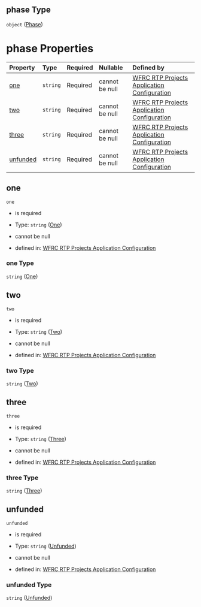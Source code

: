 ## phase Type

`object` ([Phase](config-properties-filter-widget-configuration-properties-symbol-values-properties-phase.md))

# phase Properties

| Property              | Type     | Required | Nullable       | Defined by                                                                                                                                                                                                                                                                             |
| :-------------------- | :------- | :------- | :------------- | :------------------------------------------------------------------------------------------------------------------------------------------------------------------------------------------------------------------------------------------------------------------------------------- |
| [one](#one)           | `string` | Required | cannot be null | [WFRC RTP Projects Application Configuration](config-properties-filter-widget-configuration-properties-symbol-values-properties-phase-properties-one.md "https://wfrc.org/??/config.schema.json#/properties/filter/properties/symbolValues/properties/phase/properties/one")           |
| [two](#two)           | `string` | Required | cannot be null | [WFRC RTP Projects Application Configuration](config-properties-filter-widget-configuration-properties-symbol-values-properties-phase-properties-two.md "https://wfrc.org/??/config.schema.json#/properties/filter/properties/symbolValues/properties/phase/properties/two")           |
| [three](#three)       | `string` | Required | cannot be null | [WFRC RTP Projects Application Configuration](config-properties-filter-widget-configuration-properties-symbol-values-properties-phase-properties-three.md "https://wfrc.org/??/config.schema.json#/properties/filter/properties/symbolValues/properties/phase/properties/three")       |
| [unfunded](#unfunded) | `string` | Required | cannot be null | [WFRC RTP Projects Application Configuration](config-properties-filter-widget-configuration-properties-symbol-values-properties-phase-properties-unfunded.md "https://wfrc.org/??/config.schema.json#/properties/filter/properties/symbolValues/properties/phase/properties/unfunded") |

## one



`one`

*   is required

*   Type: `string` ([One](config-properties-filter-widget-configuration-properties-symbol-values-properties-phase-properties-one.md))

*   cannot be null

*   defined in: [WFRC RTP Projects Application Configuration](config-properties-filter-widget-configuration-properties-symbol-values-properties-phase-properties-one.md "https://wfrc.org/??/config.schema.json#/properties/filter/properties/symbolValues/properties/phase/properties/one")

### one Type

`string` ([One](config-properties-filter-widget-configuration-properties-symbol-values-properties-phase-properties-one.md))

## two



`two`

*   is required

*   Type: `string` ([Two](config-properties-filter-widget-configuration-properties-symbol-values-properties-phase-properties-two.md))

*   cannot be null

*   defined in: [WFRC RTP Projects Application Configuration](config-properties-filter-widget-configuration-properties-symbol-values-properties-phase-properties-two.md "https://wfrc.org/??/config.schema.json#/properties/filter/properties/symbolValues/properties/phase/properties/two")

### two Type

`string` ([Two](config-properties-filter-widget-configuration-properties-symbol-values-properties-phase-properties-two.md))

## three



`three`

*   is required

*   Type: `string` ([Three](config-properties-filter-widget-configuration-properties-symbol-values-properties-phase-properties-three.md))

*   cannot be null

*   defined in: [WFRC RTP Projects Application Configuration](config-properties-filter-widget-configuration-properties-symbol-values-properties-phase-properties-three.md "https://wfrc.org/??/config.schema.json#/properties/filter/properties/symbolValues/properties/phase/properties/three")

### three Type

`string` ([Three](config-properties-filter-widget-configuration-properties-symbol-values-properties-phase-properties-three.md))

## unfunded



`unfunded`

*   is required

*   Type: `string` ([Unfunded](config-properties-filter-widget-configuration-properties-symbol-values-properties-phase-properties-unfunded.md))

*   cannot be null

*   defined in: [WFRC RTP Projects Application Configuration](config-properties-filter-widget-configuration-properties-symbol-values-properties-phase-properties-unfunded.md "https://wfrc.org/??/config.schema.json#/properties/filter/properties/symbolValues/properties/phase/properties/unfunded")

### unfunded Type

`string` ([Unfunded](config-properties-filter-widget-configuration-properties-symbol-values-properties-phase-properties-unfunded.md))
